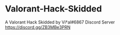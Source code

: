 # Valorant-Hack-Skidded
A Valorant Hack Skidded by Vi†al#6867
Discord Server https://discord.gg/ZB3MBe3PRN
